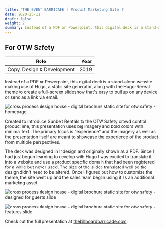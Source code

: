 ```yaml
---
title: 'THE EVENT BARRICADE [ Product Marketing Site ]'
date: 2020-25-11
draft: false
weight: 2
summary: Instead of a PDF or Powerpoint, this digital deck is a stand-alone website making use of Hugo, a static site generator, along with the Hugo-Reveal theme to create a full-screen slideshow that's easy to pull up on any device or send as a link via email.
---
```


## For OTW Safety

| Role | Year |
| ----------- | -----------: |
| Copy, Design & Development | 2019 |

Instead of a PDF or Powerpoint, this digital deck is a stand-alone website making use of Hugo, a static site generator, along with the Hugo-Reveal theme to create a full-screen slideshow that's easy to pull up on any device or send as a link via email.

![cross process design house - digital brochure static site for otw safety - homepage](/images/work/cross-process-design-house-otw-safety-event-barricade-digital-brochure-homepage.png "digital brochure intro")

Created to introduce Sunbelt Rentals to the OTW Safety crowd control product line, this presentation uses big imagery and bold colors with minimal text. The primary focus is "experience" and the imagery as well as the presentation itself are meant to showcase the experience of the product from multiple perspectives.

The deck was designed in Indesign and originally shown as a PDF. Since I had just begun learning to develop with Hugo I was excited to translate it into a website and use a product specific domain that had been registered for a while but never used. The size of the slides translated well so the design didn't need to be altered. Once I figured out how to customize the theme, the site went up and the sales team began using it as an additional marketing asset.  

![cross process design house - digital brochure static site for otw safety - designed for guests slide](/images/work/cross-process-design-house-otw-safety-event-barricade-digital-brochure-sample-slide.png "digital brochure designed for guests slide")

![cross process design house - digital brochure static site for otw safety - features slide](/images/work/cross-process-design-house-otw-safety-event-barricade-digital-brochure-sample-slide2.png "digital brochure features slide")

Check out the full presentation at [thebillboardbarricade.com](https://thebillboardbarricade.com).


